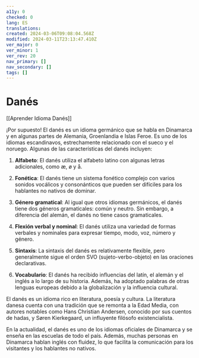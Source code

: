 ```yaml
---
a11y: 0
checked: 0
lang: ES
translations: 
created: 2024-03-06T09:08:04.568Z
modified: 2024-03-11T23:13:47.410Z
ver_major: 0
ver_minor: 1
ver_rev: 20
nav_primary: []
nav_secondary: []
tags: []
---
```

# Danés

[[Aprender Idioma Danés]]

¡Por supuesto! El danés es un idioma germánico que se habla en Dinamarca y en algunas partes de Alemania, Groenlandia e Islas Feroe. Es uno de los idiomas escandinavos, estrechamente relacionado con el sueco y el noruego. Algunas de las características del danés incluyen:

1. **Alfabeto**: El danés utiliza el alfabeto latino con algunas letras adicionales, como æ, ø y å.

2. **Fonética**: El danés tiene un sistema fonético complejo con varios sonidos vocálicos y consonánticos que pueden ser difíciles para los hablantes no nativos de dominar.

3. **Género gramatical**: Al igual que otros idiomas germánicos, el danés tiene dos géneros gramaticales: común y neutro. Sin embargo, a diferencia del alemán, el danés no tiene casos gramaticales.

4. **Flexión verbal y nominal**: El danés utiliza una variedad de formas verbales y nominales para expresar tiempo, modo, voz, número y género.

5. **Sintaxis**: La sintaxis del danés es relativamente flexible, pero generalmente sigue el orden SVO (sujeto-verbo-objeto) en las oraciones declarativas.

6. **Vocabulario**: El danés ha recibido influencias del latín, el alemán y el inglés a lo largo de su historia. Además, ha adoptado palabras de otras lenguas europeas debido a la globalización y la influencia cultural.

El danés es un idioma rico en literatura, poesía y cultura. La literatura danesa cuenta con una tradición que se remonta a la Edad Media, con autores notables como Hans Christian Andersen, conocido por sus cuentos de hadas, y Søren Kierkegaard, un influyente filósofo existencialista.

En la actualidad, el danés es uno de los idiomas oficiales de Dinamarca y se enseña en las escuelas de todo el país. Además, muchas personas en Dinamarca hablan inglés con fluidez, lo que facilita la comunicación para los visitantes y los hablantes no nativos.